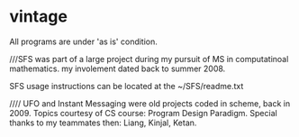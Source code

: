 # vintage

All programs are under 'as is' condition. 

///SFS was part of a large project during my pursuit of MS in computatinoal mathematics. my involement dated back to summer 2008.

SFS usage instructions can be located at the ~/SFS/readme.txt


////
UFO and Instant Messaging were old projects coded in scheme, back in 2009. Topics courtesy of CS course: Program Design Paradigm.
Special thanks to my teammates then: Liang, Kinjal, Ketan.